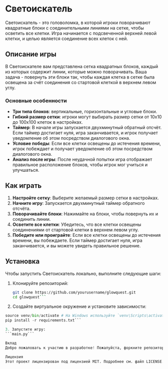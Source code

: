 # Светоискатель

Светоискатель - это головоломка, в которой игроки поворачивают квадратные блоки с соединительными линиями на сетке, чтобы осветить все клетки. Игра начинается с подсвеченной верхней левой клетки, и целью является соединение всех клеток с ней.

## Описание игры

В Светоискателе вам представлена сетка квадратных блоков, каждый из которых содержит линии, которые можно поворачивать. Ваша задача - повернуть эти блоки так, чтобы каждая клетка в сетке была освещена за счёт соединения со стартовой клеткой в верхнем левом углу.

### Основные особенности
- **Три типа блоков**: вертикальные, горизонтальные и угловые блоки.
- **Гибкий размер сетки**: игроки могут выбирать размер сетки от 10x10 до 100x100 клеток в настройках.
- **Таймер**: В начале игры запускается двухминутный обратный отсчёт. Если таймер достигает нуля, игра заканчивается, и игрок получает уведомление об этом посредством диалогового окна.
- **Условие победы**: Если все клетки освещены до истечения времени, игрок побеждает и получает уведомление об этом посредством диалогового окна.
- **Анализ после игры**: После неудачной попытки игра отображает правильное расположение блоков, чтобы игрок мог учиться и улучшаться.

## Как играть

1. **Настройте сетку**: Выберите желаемый размер сетки в настройках.
2. **Начните игру**: Запускается двухминутный таймер обратного отсчёта.
3. **Поворачивайте блоки**: Нажимайте на блоки, чтобы повернуть их и соединить линии.
4. **Осветите все клетки**: Убедитесь, что все клетки освещены соединениями от стартовой клетки в верхнем левом углу.
5. **Победите или проиграйте**: Если все клетки освещены до истечения времени, вы побеждаете. Если таймер достигает нуля, игра заканчивается, и вы можете увидеть правильное решение.

## Установка

Чтобы запустить Светоискатель локально, выполните следующие шаги:

1. Клонируйте репозиторий:
   ```bash
   git clone https://github.com/yourusername/glowquest.git
   cd glowquest```

2. Создайте виртуальное окружение и установите зависимости:
  ```python -m venv venv
  source venv/bin/activate # На Windows используйте `venv\Scripts\activate`
  pip install -r requirements.txt```

3. Запустите игру:
  ```main.py```

Вклад
Добро пожаловать к участию в разработке! Пожалуйста, форкните репозиторий и отправьте pull request для любых улучшений или исправлений ошибок.

Лицензия
Этот проект лицензирован под лицензией MIT. Подробнее см. файл LICENSE.
